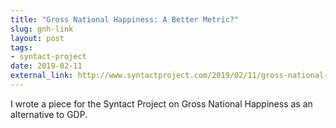 ```yaml
---
title: "Gross National Happiness: A Better Metric?"
slug: gnh-link
layout: post
tags:
- syntact-project
date: 2019-02-11
external_link: http://www.syntactproject.com/2019/02/11/gross-national-happiness.html
---
```


I wrote a piece for the Syntact Project on Gross National Happiness as an alternative to GDP.
